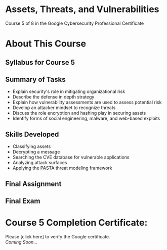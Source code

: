 # Assets, Threats, and Vulnerabilities
Course 5 of 8 in the Google Cybersecurity Professional Certificate
# About This Course
## Syllabus for Course 5
## Summary of Tasks
- Explain security's role in mitigating organizational risk
- Describe the defense in depth strategy
- Explain how vulnerability assessments are used to assess potential risk
- Develop an attacker mindset to recognize threats
- Discuss the role encryption and hashing play in securing assets
- Identify forms of social engineering, malware, and web-based exploits
## Skills Developed
- Classifying assets
- Decrypting a message
- Searching the CVE database for vulnerable applications
- Analyzing attack surfaces
- Applying the PASTA threat modeling framework
## Final Assignment
## Final Exam
# Course 5 Completion Certificate:
Please [click here] to verify the Google certificate. <br>
*Coming Soon...*
